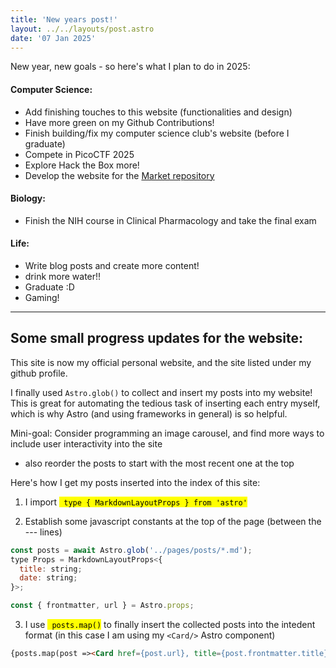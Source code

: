 ```yaml
---
title: 'New years post!'
layout: ../../layouts/post.astro
date: '07 Jan 2025'
---
```

New year, new goals - so here's what I plan to do in 2025:

#### Computer Science:
 - Add finishing touches to this website (functionalities and design)
 - Have more green on my Github Contributions!
 - Finish building/fix my computer science club's website (before I graduate) 
 - Compete in PicoCTF 2025
 - Explore Hack the Box more!
 - Develop the website for the [Market repository](https://github.com/M-watermelon/Market-Site)

#### Biology:
 - Finish the NIH course in Clinical Pharmacology and take the final exam

#### Life:
 - Write blog posts and create more content!
 - drink more water!!
 - Graduate :D
 - Gaming!

 ---

 ## Some small progress updates for the website:

This site is now my official personal website, and the site listed under my github profile. 

I finally used ```Astro.glob()``` to collect and insert my posts into my website! This is great for automating the tedious task of inserting each entry myself, which is why Astro (and using frameworks in general) is so helpful.



Mini-goal: Consider programming an image carousel, and find more ways to include user interactivity into the site
 - also reorder the posts to start with the most recent one at the top

Here's how I get my posts inserted into the index of this site:

1) I import <mark>``` type { MarkdownLayoutProps } from 'astro'```</mark>

2) Establish some javascript constants at the top of the page (between the --- lines)
```js
const posts = await Astro.glob('../pages/posts/*.md');
type Props = MarkdownLayoutProps<{
  title: string;
  date: string;
}>;

const { frontmatter, url } = Astro.props;

```
3) I use <mark>``` posts.map()```</mark> to finally insert the collected posts into the intedent format (in this case I am using my ```<Card/>``` Astro component)

```html
{posts.map(post =><Card href={post.url}, title={post.frontmatter.title}, body={post.frontmatter.date}/>)}

```
